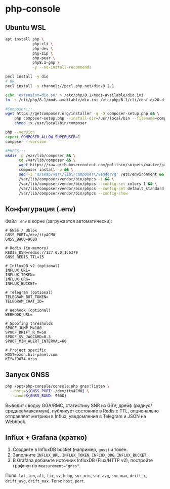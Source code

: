 # php-console


## Ubuntu WSL
```sh
apt install php \
            php-cli \
            php-dev \
            php-zip \
            php-pear \
            php8.1-gmp \
            -y --no-install-recommends

pecl install -y dio
# OR 
pecl install -y channel://pecl.php.net/dio-0.2.1

echo 'extension=dio.so' > /etc/php/8.1/mods-available/dio.ini
ln -s /etc/php/8.1/mods-available/dio.ini /etc/php/8.1/cli/conf.d/20-dio.ini

#Composer:::
wget https://getcomposer.org/installer -q -O composer-setup.php && \
    php composer-setup.php --install-dir=/usr/local/bin --filename=composer && \
    chmod +x /usr/local/bin/composer

php --version
export COMPOSER_ALLOW_SUPERUSER=1
composer --version

#PHPCS:::
mkdir -p /var/lib/composer && \
      cd /var/lib/composer && \
      wget https://raw.githubusercontent.com/politsin/snipets/master/patch/composer.json && \
      composer install -o && \
      sed -i 's/snap/var\/lib\/composer\/vendor/g' /etc/environment && \
      /var/lib/composer/vendor/bin/phpcs -i && \
      /var/lib/composer/vendor/bin/phpcs --config-set colors 1 && \
      /var/lib/composer/vendor/bin/phpcs --config-set default_standard Drupal && \
      /var/lib/composer/vendor/bin/phpcs --config-show
```

## Конфигурация (.env)
Файл `.env` в корне (загружается автоматически):

```
# GNSS / Ublox
GNSS_PORT=/dev/ttyACM0
GNSS_BAUD=9600

# Redis (in-memory)
REDIS_DSN=redis://127.0.0.1:6379
GNSS_REDIS_TTL=15

# InfluxDB v2 (optional)
INFLUX_URL=
INFLUX_TOKEN=
INFLUX_ORG=
INFLUX_BUCKET=

# Telegram (optional)
TELEGRAM_BOT_TOKEN=
TELEGRAM_CHAT_ID=

# Webhook (optional)
WEBHOOK_URL=

# Spoofing thresholds
SPOOF_JUMP_M=100
SPOOF_DRIFT_R_M=50
SPOOF_SV_JACCARD=0.3
SPOOF_MIN_ALERT_INTERVAL=60

# Project specific
HOST=ozon.biz-panel.com
KEY=19074-ozon
```

## Запуск GNSS
```sh
php /opt/php-console/console.php gnss:listen \
  --port=${GNSS_PORT:-/dev/ttyACM0} \
  --baud=${GNSS_BAUD:-9600}
```

Выводит сводку GGA/RMC, статистику SNR из GSV, дрейф (радиус/среднее/максимум), публикует состояние в Redis с TTL, опционально отправляет метрики в Influx, уведомления в Telegram и JSON на Webhook.

## Influx + Grafana (кратко)
1. Создайте в InfluxDB bucket (например, `gnss`) и токен.
2. Заполните `INFLUX_URL`, `INFLUX_TOKEN`, `INFLUX_ORG`, `INFLUX_BUCKET`.
3. В Grafana добавьте источник InfluxDB (Flux/HTTP v2), постройте графики по `measurement="gnss"`.

Поля: `lat`, `lon`, `alt`, `fix`, `sv`, `hdop`, `snr_min`, `snr_avg`, `snr_max`, `drift_r`, `drift_avg`, `drift_max`. Теги: `host`, `port`.
